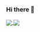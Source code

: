 ### Hi there 👋

<a href="https://github.com/nguyentoanit/">
  <img align="center" src="https://github-readme-stats.vercel.app/api?username=nguyentoanit&theme=highcontrast&show_icons=true&hide_border=false&count_private=true&include_all_commits=true" />
</a>
<a href="https://github.com/nguyentoanit/">
  <img align="center" src="https://github-readme-stats.vercel.app/api/top-langs/?username=nguyentoanit&theme=highcontrast&layout=compact&hide_border=false&count_private=true" />
</a>

<!--
**nguyentoanit/nguyentoanit** is a ✨ _special_ ✨ repository because its `README.md` (this file) appears on your GitHub profile.

Here are some ideas to get you started:

- 🔭 I’m currently working on ...
- 🌱 I’m currently learning ...
- 👯 I’m looking to collaborate on ...
- 🤔 I’m looking for help with ...
- 💬 Ask me about ...
- 📫 How to reach me: ...
- 😄 Pronouns: ...
- ⚡ Fun fact: ...
-->

